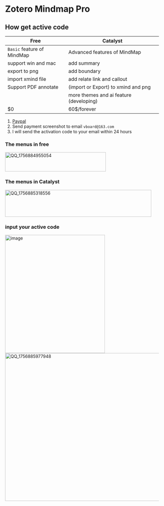 # Zotero Mindmap Pro

## How get active code

| Free                                     | Catalyst                                           |
| ---------------------------------------- | -------------------------------------------------- |
|  `Basic` feature of MindMap              |           Advanced features of MindMap            |
|     support win and mac                  |           add summary                             |      
|     export to png                        |           add boundary                            |
|     import xmind file                    |     add relate link and callout                   | 
|     Support  PDF annotate                |      (import or Export) to xmind and png          |
|                                          |      more themes and ai feature (developing)      |
|  $0                                      |      60$/forever                                  |


1. [Paypal](https://www.paypal.com/ncp/payment/FTJC3B3N329SL)
2. Send payment screenshot to email `vboard@163.com`
3. I will send the activation code to your email within 24 hours



### The menus in free 

<img width="330" height="63" alt="QQ_1756884955054" src="https://github.com/user-attachments/assets/a293c9f2-901f-4bd3-a975-26b311487f9c" />

### The menus in Catalyst

<img width="479" height="88" alt="QQ_1756885318556" src="https://github.com/user-attachments/assets/9d8e9de0-6eb5-41ee-ad7a-fff2089534af" />

### input your active code

<img width="327" height="386" alt="image" src="https://github.com/user-attachments/assets/cd012f3c-c119-46dd-960d-83f0e22e4abf" />



<img width="829" height="483" alt="QQ_1756885977948" src="https://github.com/user-attachments/assets/8ec465b8-afa1-41a5-882d-1c95658f9891" />








